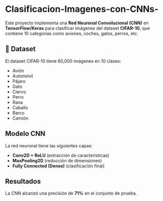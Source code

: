 # Clasificacion-Imagenes-con-CNNs-

Este proyecto implementa una **Red Neuronal Convolucional (CNN)** en **TensorFlow/Keras** para clasificar imágenes del dataset **CIFAR-10**, que contiene 10 categorías como aviones, coches, gatos, perros, etc.

## 📌 Dataset
El dataset CIFAR-10 tiene 60,000 imágenes en 10 clases:
- Avión
- Automóvil
- Pájaro
- Gato
- Ciervo
- Perro
- Rana
- Caballo
- Barco
- Camión

## Modelo CNN
La red neuronal tiene las siguientes capas:
- **Conv2D + ReLU** (extracción de características)
- **MaxPooling2D** (reducción de dimensiones)
- **Fully Connected (Dense)** (clasificación final)

## Resultados
La CNN alcanzó una precisión de **71%** en el conjunto de prueba.
